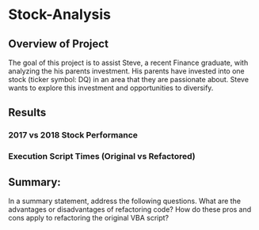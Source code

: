 # Stock-Analysis

## Overview of Project 
The goal of this project is to assist Steve, a recent Finance graduate, with analyzing the his parents investment.
His parents have invested into one stock (ticker symbol: DQ) in an area that they are passionate about. Steve wants to explore this investment and opportunities to diversify.

## Results 
### 2017 vs 2018 Stock Performance


### Execution Script Times (Original vs Refactored)



## Summary: 
In a summary statement, address the following questions.
What are the advantages or disadvantages of refactoring code?
How do these pros and cons apply to refactoring the original VBA script?
